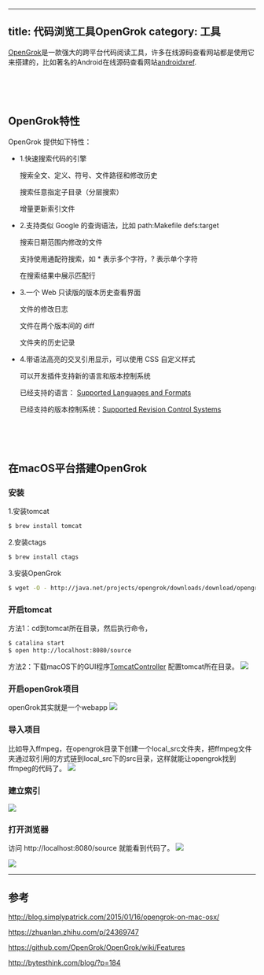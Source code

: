 
---
title: 代码浏览工具OpenGrok
category: 工具
---

[OpenGrok](https://opengrok.github.io/OpenGrok/)是一款强大的跨平台代码阅读工具，许多在线源码查看网站都是使用它来搭建的，比如著名的Android在线源码查看网站[androidxref](http://androidxref.com/).

</br>
</br>
</br>

## OpenGrok特性
OpenGrok 提供如下特性：

- 1.快速搜索代码的引擎

    搜索全文、定义、符号、文件路径和修改历史

    搜索任意指定子目录（分层搜索）

    增量更新索引文件

- 2.支持类似 Google 的查询语法，比如 path:Makefile defs:target

    搜索日期范围内修改的文件

    支持使用通配符搜索，如 * 表示多个字符，? 表示单个字符

    在搜索结果中展示匹配行

- 3.一个 Web 只读版的版本历史查看界面

    文件的修改日志

    文件在两个版本间的 diff

    文件夹的历史记录

- 4.带语法高亮的交叉引用显示，可以使用 CSS 自定义样式

    可以开发插件支持新的语言和版本控制系统

    已经支持的语言： [Supported Languages and Formats](https://link.zhihu.com/?target=https%3A//github.com/OpenGrok/OpenGrok/wiki/Supported-Languages-and-Formats)

    已经支持的版本控制系统：[Supported Revision Control Systems](https://link.zhihu.com/?target=https%3A//github.com/OpenGrok/OpenGrok/wiki/Supported-Revision-Control-Systems)

</br>
</br>
</br>

## 在macOS平台搭建OpenGrok

### 安装

1.安装tomcat

```sh
$ brew install tomcat
```

2.安装ctags

```sh
$ brew install ctags
```

3.安装OpenGrok

```sh
$ wget -O - http://java.net/projects/opengrok/downloads/download/opengrok-0.12.1.tar.gz | tar xvz
```

### 开启tomcat
方法1：cd到tomcat所在目录，然后执行命令，
```sh
$ catalina start 
$ open http://localhost:8080/source
```
方法2：下载macOS下的GUI程序[TomcatController](https://www.macupdate.com/app/mac/18706/tomcat-controller)
配置tomcat所在目录。
![](http://ww3.sinaimg.cn/large/8b331ee1gw1fb2vmdecmpj217c0i6gpb.jpg)

### 开启openGrok项目
openGrok其实就是一个webapp
![](http://ww3.sinaimg.cn/large/8b331ee1gw1fb2vobc954j21kw09saf1.jpg)

### 导入项目
比如导入ffmpeg，在opengrok目录下创建一个local_src文件夹，把ffmpeg文件夹通过软引用的方式链到local_src下的src目录，这样就能让opengrok找到ffmpeg的代码了。
![](http://ww2.sinaimg.cn/large/8b331ee1gw1fb2vt7txidj21kw0cx42c.jpg)

### 建立索引
![](http://ww2.sinaimg.cn/large/8b331ee1gw1fb2vtrtcuwj216g03476a.jpg)

### 打开浏览器
访问 http://localhost:8080/source 就能看到代码了。
![](http://ww1.sinaimg.cn/large/8b331ee1gw1fb2vuwcxfej21gc0aw3zw.jpg)

![](http://ww2.sinaimg.cn/large/8b331ee1gw1fb2vv6s7voj21kw1d3aoa.jpg)

---
## 参考
http://blog.simplypatrick.com/2015/01/16/opengrok-on-mac-osx/

https://zhuanlan.zhihu.com/p/24369747

https://github.com/OpenGrok/OpenGrok/wiki/Features

http://bytesthink.com/blog/?p=184